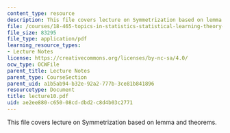 ```yaml
---
content_type: resource
description: This file covers lecture on Symmetrization based on lemma and theorems.
file: /courses/18-465-topics-in-statistics-statistical-learning-theory-spring-2007/ae2ee880c65008cddbd2c8d4b03c2771_lecture10.pdf
file_size: 83295
file_type: application/pdf
learning_resource_types:
- Lecture Notes
license: https://creativecommons.org/licenses/by-nc-sa/4.0/
ocw_type: OCWFile
parent_title: Lecture Notes
parent_type: CourseSection
parent_uid: a1b5ab94-b32e-92a2-777b-3ce81b841896
resourcetype: Document
title: lecture10.pdf
uid: ae2ee880-c650-08cd-dbd2-c8d4b03c2771
---
```

This file covers lecture on Symmetrization based on lemma and theorems.